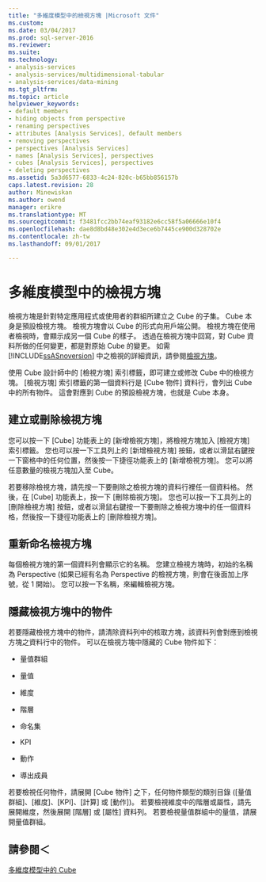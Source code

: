 ```yaml
---
title: "多維度模型中的檢視方塊 |Microsoft 文件"
ms.custom: 
ms.date: 03/04/2017
ms.prod: sql-server-2016
ms.reviewer: 
ms.suite: 
ms.technology:
- analysis-services
- analysis-services/multidimensional-tabular
- analysis-services/data-mining
ms.tgt_pltfrm: 
ms.topic: article
helpviewer_keywords:
- default members
- hiding objects from perspective
- renaming perspectives
- attributes [Analysis Services], default members
- removing perspectives
- perspectives [Analysis Services]
- names [Analysis Services], perspectives
- cubes [Analysis Services], perspectives
- deleting perspectives
ms.assetid: 5a3d6577-6833-4c24-820c-b65bb856157b
caps.latest.revision: 28
author: Minewiskan
ms.author: owend
manager: erikre
ms.translationtype: MT
ms.sourcegitcommit: f3481fcc2bb74eaf93182e6cc58f5a06666e10f4
ms.openlocfilehash: dae8d8bd48e302e4d3ece6b7445ce900d328702e
ms.contentlocale: zh-tw
ms.lasthandoff: 09/01/2017

---
```

# <a name="perspectives-in-multidimensional-models"></a>多維度模型中的檢視方塊
  檢視方塊是針對特定應用程式或使用者的群組所建立之 Cube 的子集。 Cube 本身是預設檢視方塊。 檢視方塊會以 Cube 的形式向用戶端公開。 檢視方塊在使用者檢視時，會顯示成另一個 Cube 的樣子。 透過在檢視方塊中回寫，對 Cube 資料所做的任何變更，都是對原始 Cube 的變更。 如需 [!INCLUDE[ssASnoversion](../../includes/ssasnoversion-md.md)] 中之檢視的詳細資訊，請參閱[檢視方塊](../../analysis-services/multidimensional-models-olap-logical-cube-objects/perspectives.md)。  
  
 使用 Cube 設計師中的 [檢視方塊] 索引標籤，即可建立或修改 Cube 中的檢視方塊。 [檢視方塊] 索引標籤的第一個資料行是 [Cube 物件] 資料行，會列出 Cube 中的所有物件。 這會對應到 Cube 的預設檢視方塊，也就是 Cube 本身。  
  
## <a name="creating-or-deleting-perspectives"></a>建立或刪除檢視方塊  
 您可以按一下 [Cube] 功能表上的 [新增檢視方塊]，將檢視方塊加入 [檢視方塊] 索引標籤。 您也可以按一下工具列上的 [新增檢視方塊] 按鈕，或者以滑鼠右鍵按一下窗格中的任何位置，然後按一下捷徑功能表上的 [新增檢視方塊]。 您可以將任意數量的檢視方塊加入至 Cube。  
  
 若要移除檢視方塊，請先按一下要刪除之檢視方塊的資料行裡任一個資料格。 然後，在 [Cube] 功能表上，按一下 [刪除檢視方塊]。 您也可以按一下工具列上的 [刪除檢視方塊] 按鈕，或者以滑鼠右鍵按一下要刪除之檢視方塊中的任一個資料格，然後按一下捷徑功能表上的 [刪除檢視方塊]。  
  
## <a name="renaming-perspectives"></a>重新命名檢視方塊  
 每個檢視方塊的第一個資料列會顯示它的名稱。 您建立檢視方塊時，初始的名稱為 Perspective (如果已經有名為 Perspective 的檢視方塊，則會在後面加上序號，從 1 開始)。 您可以按一下名稱，來編輯檢視方塊。  
  
## <a name="hiding-objects-from-a-perspective"></a>隱藏檢視方塊中的物件  
 若要隱藏檢視方塊中的物件，請清除資料列中的核取方塊，該資料列會對應到檢視方塊之資料行中的物件。 可以在檢視方塊中隱藏的 Cube 物件如下：  
  
-   量值群組  
  
-   量值  
  
-   維度  
  
-   階層  
  
-   命名集  
  
-   KPI  
  
-   動作  
  
-   導出成員  
  
 若要檢視任何物件，請展開 [Cube 物件] 之下，任何物件類型的類別目錄 ([量值群組]、[維度]、[KPI]、[計算] 或 [動作])。 若要檢視維度中的階層或屬性，請先展開維度，然後展開 [階層] 或 [屬性] 資料列。 若要檢視量值群組中的量值，請展開量值群組。  
  
## <a name="see-also"></a>請參閱＜  
 [多維度模型中的 Cube](../../analysis-services/multidimensional-models/cubes-in-multidimensional-models.md)  
  
  
